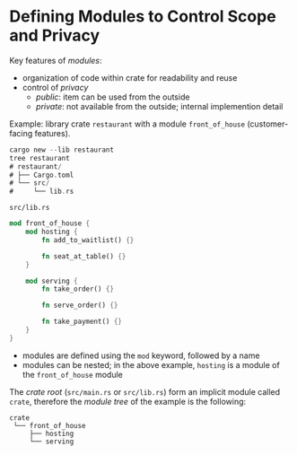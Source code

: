 # Defining Modules to Control Scope and Privacy

Key features of _modules_:

- organization of code within crate for readability and reuse
- control of _privacy_
  - _public_: item can be used from the outside
  - _private_: not available from the outside; internal implemention detail

Example: library crate `restaurant` with a module `front_of_house` (customer-facing
features).

```rust
cargo new --lib restaurant
tree restaurant
# restaurant/
# ├── Cargo.toml
# └── src/
#     └── lib.rs
```

`src/lib.rs`

```rust
mod front_of_house {
    mod hosting {
        fn add_to_waitlist() {}

        fn seat_at_table() {}
    }

    mod serving {
        fn take_order() {}

        fn serve_order() {}

        fn take_payment() {}
    }
}
```

- modules are defined using the `mod` keyword, followed by a name
- modules can be nested; in the above example, `hosting` is a module of
  the `front_of_house` module

The _crate root_ (`src/main.rs` or `src/lib.rs`) form an implicit module called `crate`,
therefore the _module tree_ of the example is the following:

```
crate
 └── front_of_house
     ├── hosting
     └── serving
```
